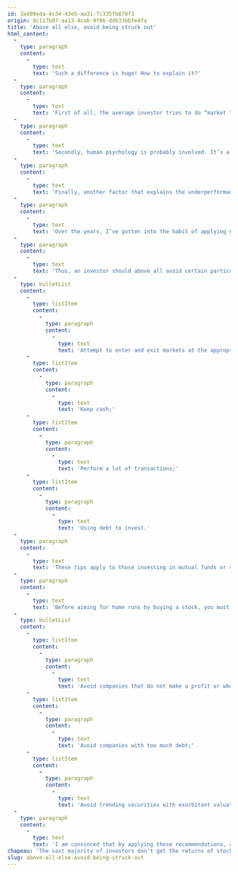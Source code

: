 ```yaml
---
id: 3ad09eda-4c34-43e5-aa31-7c335fb870f3
origin: dc117b87-aa13-4cab-9f86-dd633bbfe4fa
title: 'Above all else, avoid being struck out'
html_content:
  -
    type: paragraph
    content:
      -
        type: text
        text: 'Such a difference is huge! How to explain it?'
  -
    type: paragraph
    content:
      -
        type: text
        text: 'First of all, the average investor tries to do “market timing”, that is to say, he tries to buy and sell equity funds at the right times. I believe that, for the majority of people, this practice is the best way to get poorer.'
  -
    type: paragraph
    content:
      -
        type: text
        text: 'Secondly, human psychology is probably involved. It’s a well-known fact that many investors panic when markets crash (think the 2008-2009 financial crisis) and go into overdrive when indices smash highs.'
  -
    type: paragraph
    content:
      -
        type: text
        text: 'Finally, another factor that explains the underperformance of investors is their tendency to keep too much cash in their portfolio. Remember that stock indices do not contain cash! If you’re aiming for long-term stock market returns, you’ll be fully invested at all times.'
  -
    type: paragraph
    content:
      -
        type: text
        text: 'Over the years, I’ve gotten into the habit of applying Charlie Munger’s timeless recommended rule of “inverting”, that is thinking against the grain by turning a problem around to analyze it upside down. So, instead of wondering what to do to improve your yields, it would be better to ask yourself what not to do!'
  -
    type: paragraph
    content:
      -
        type: text
        text: 'Thus, an investor should above all avoid certain particularly costly behaviours:'
  -
    type: bulletList
    content:
      -
        type: listItem
        content:
          -
            type: paragraph
            content:
              -
                type: text
                text: 'Attempt to enter and exit markets at the appropriate times;'
      -
        type: listItem
        content:
          -
            type: paragraph
            content:
              -
                type: text
                text: 'Keep cash;'
      -
        type: listItem
        content:
          -
            type: paragraph
            content:
              -
                type: text
                text: 'Perform a lot of transactions;'
      -
        type: listItem
        content:
          -
            type: paragraph
            content:
              -
                type: text
                text: 'Using debt to invest.'
  -
    type: paragraph
    content:
      -
        type: text
        text: 'These tips apply to those investing in mutual funds or stock indices. What about investors who buy stocks directly?'
  -
    type: paragraph
    content:
      -
        type: text
        text: 'Before aiming for home runs by buying a stock, you must above all avoid the biggest pitfalls:'
  -
    type: bulletList
    content:
      -
        type: listItem
        content:
          -
            type: paragraph
            content:
              -
                type: text
                text: 'Avoid companies that do not make a profit or whose business model is not proven. Incidentally, this means that an investor should stay away from turnaround situations or initial public offerings (SPAC or IPO);'
      -
        type: listItem
        content:
          -
            type: paragraph
            content:
              -
                type: text
                text: 'Avoid companies with too much debt;'
      -
        type: listItem
        content:
          -
            type: paragraph
            content:
              -
                type: text
                text: 'Avoid trending securities with exorbitant valuations.'
  -
    type: paragraph
    content:
      -
        type: text
        text: 'I am convinced that by applying these recommendations, an investor should be able to realize the very attractive returns offered by the stock markets over the long term.'
chapeau: 'The vast majority of investors don’t get the returns of stock indices over the long term. In fact, according to a study by the firm Dalbar, the average American investor in equity mutual funds earned a compound annual return of 7.13% over the 30-year period between 1992 and 2021. For the same period, the S&amp;P 500 index returned 10.65%.'
slug: above-all-else-avoid-being-struck-out
---
```

